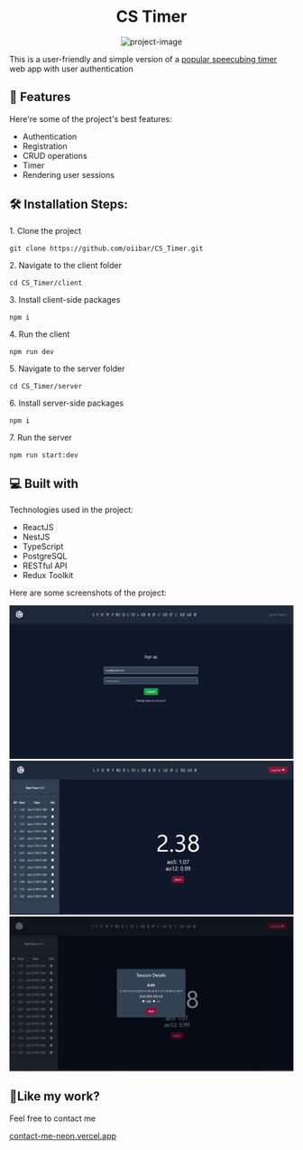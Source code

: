 <h1 align="center" id="title">CS Timer</h1>

<p align="center"><img src="https://socialify.git.ci/oiibar/CS_Timer/image?language=1&amp;name=1&amp;owner=1&amp;pattern=Solid&amp;theme=Light" alt="project-image"></p>

<p id="description">This is a user-friendly and simple version of a <a href="https://cstimer.net/">popular speecubing timer</a> web app with user authentication</p>

<h2>🧐 Features</h2>

Here're some of the project's best features:

- Authentication
- Registration
- CRUD operations
- Timer
- Rendering user sessions

<h2>🛠️ Installation Steps:</h2>

<p>1. Clone the project</p>

```
git clone https://github.com/oiibar/CS_Timer.git
```

<p>2. Navigate to the client folder</p>

```
cd CS_Timer/client
```

<p>3. Install client-side packages</p>

```
npm i
```

<p>4. Run the client</p>

```
npm run dev
```

<p>5. Navigate to the server folder</p>

```
cd CS_Timer/server
```

<p>6. Install server-side packages</p>

```
npm i
```

<p>7. Run the server</p>

```
npm run start:dev
```

<h2>💻 Built with</h2>

Technologies used in the project:

- ReactJS
- NestJS
- TypeScript
- PostgreSQL
- RESTful API
- Redux Toolkit

Here are some screenshots of the project:

<p align="center">
  <img src="./previews/Auth.png" alt="Screenshot">
  <img src="./previews/Main.png" alt="Screenshot">
  <img src="./previews/Details.png" alt="Screenshot">
</p>

<h2>💖Like my work?</h2>

Feel free to contact me<p><a href="contact-me-neon.vercel.app">contact-me-neon.vercel.app</a></p>
